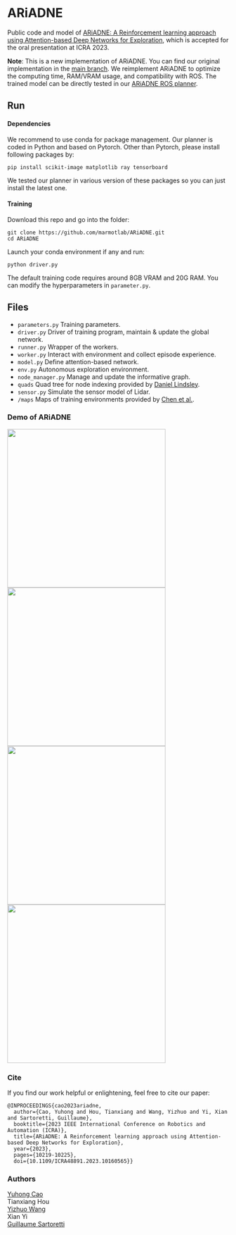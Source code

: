 # ARiADNE
Public code and model of <a href="https://arxiv.org/pdf/2301.11575.pdf">ARiADNE: A Reinforcement learning approach using Attention-based Deep Networks for Exploration</a>, which is accepted for the oral presentation at ICRA 2023.

**Note**: This is a new implementation of ARiADNE. 
You can find our original implementation in the [main branch](https://github.com/marmotlab/ARiADNE/tree/main).
We reimplement ARiADNE to optimize the computing time, RAM/VRAM usage, and compatibility with ROS. 
The trained model can be directly tested in our [ARiADNE ROS planner](https://github.com/marmotlab/ARiADNE-ROS-Planner).


## Run

#### Dependencies
We recommend to use conda for package management. 
Our planner is coded in Python and based on Pytorch. 
Other than Pytorch, please install following packages by:
```
pip install scikit-image matplotlib ray tensorboard
```
We tested our planner in various version of these packages so you can just install the latest one.

#### Training
Download this repo and go into the folder:
```
git clone https://github.com/marmotlab/ARiADNE.git
cd ARiADNE
```
Launch your conda environment if any and run:

```python driver.py```

The default training code requires around 8GB VRAM and 20G RAM. 
You can modify the hyperparameters in `parameter.py`.


## Files
* `parameters.py` Training parameters.
* `driver.py` Driver of training program, maintain & update the global network.
* `runner.py` Wrapper of the workers.
* `worker.py` Interact with environment and collect episode experience.
* `model.py` Define attention-based network.
* `env.py` Autonomous exploration environment.
* `node_manager.py` Manage and update the informative graph.
* `quads` Quad tree for node indexing provided by [Daniel Lindsley](https://github.com/toastdriven).
* `sensor.py` Simulate the sensor model of Lidar.
* `/maps` Maps of training environments provided by <a href="https://github.com/RobustFieldAutonomyLab/DRL_robot_exploration">Chen et al.</a>.

### Demo of ARiADNE

<div>
   <img src="gifs/demo_1.gif" width="360"/><img src="gifs/demo_2.gif" width="360"/>
   <img src="gifs/demo_3.gif" width="360"/><img src="gifs/demo_4.gif" width="360"/>
</div>

### Cite
If you find our work helpful or enlightening, feel free to cite our paper:
```
@INPROCEEDINGS{cao2023ariadne,
  author={Cao, Yuhong and Hou, Tianxiang and Wang, Yizhuo and Yi, Xian and Sartoretti, Guillaume},
  booktitle={2023 IEEE International Conference on Robotics and Automation (ICRA)}, 
  title={ARiADNE: A Reinforcement learning approach using Attention-based Deep Networks for Exploration}, 
  year={2023},
  pages={10219-10225},
  doi={10.1109/ICRA48891.2023.10160565}}
```

### Authors
[Yuhong Cao](https://github.com/caoyuhong001)\
Tianxiang Hou\
[Yizhuo Wang](https://github.com/wyzh98)\
Xian Yi\
[Guillaume Sartoretti](https://github.com/gsartoretti)